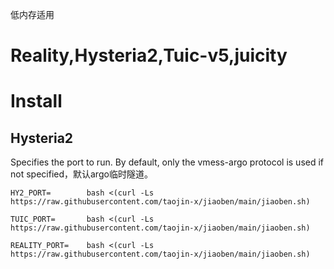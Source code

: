 低内存适用
# Reality,Hysteria2,Tuic-v5,juicity
# Install
## Hysteria2
Specifies the port to run. By default, only the vmess-argo protocol is used if not specified，默认argo临时隧道。


```
HY2_PORT=        bash <(curl -Ls https://raw.githubusercontent.com/taojin-x/jiaoben/main/jiaoben.sh)
```
```
TUIC_PORT=       bash <(curl -Ls https://raw.githubusercontent.com/taojin-x/jiaoben/main/jiaoben.sh)
```
```
REALITY_PORT=    bash <(curl -Ls https://raw.githubusercontent.com/taojin-x/jiaoben/main/jiaoben.sh)
```
